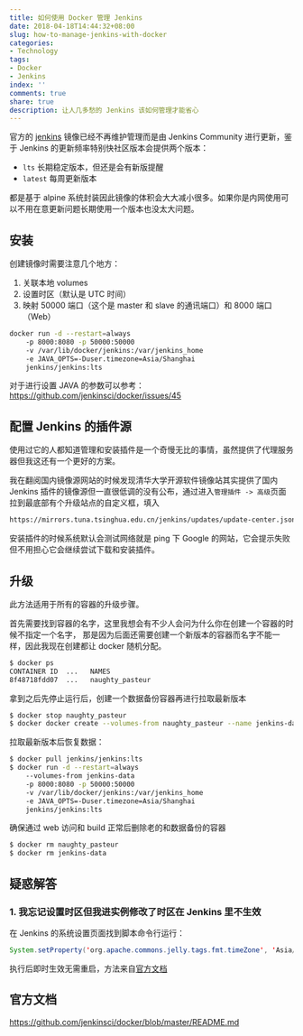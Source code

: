 ```yaml
---
title: 如何使用 Docker 管理 Jenkins
date: 2018-04-18T14:44:32+08:00
slug: how-to-manage-jenkins-with-docker
categories:
- Technology
tags:
- Docker
- Jenkins
index: ''
comments: true
share: true
description: 让人几多愁的 Jenkins 该如何管理才能省心
---
```


官方的 [jenkins](https://hub.docker.com/_/jenkins) 镜像已经不再维护管理而是由 Jenkins Community 进行更新，鉴于 Jenkins 的更新频率特别快社区版本会提供两个版本：

- `lts` 长期稳定版本，但还是会有新版提醒
- `latest` 每周更新版本

都是基于 alpine 系统封装因此镜像的体积会大大减小很多。如果你是内网使用可以不用在意更新问题长期使用一个版本也没太大问题。

## 安装

创建镜像时需要注意几个地方：

1. 关联本地 volumes
1. 设置时区（默认是 UTC 时间）
1. 映射 50000 端口（这个是 master 和 slave 的通讯端口）和 8000 端口（Web）

```bash
docker run -d --restart=always
    -p 8000:8080 -p 50000:50000
    -v /var/lib/docker/jenkins:/var/jenkins_home
    -e JAVA_OPTS=-Duser.timezone=Asia/Shanghai
    jenkins/jenkins:lts
```

对于进行设置 JAVA 的参数可以参考：https://github.com/jenkinsci/docker/issues/45

## 配置 Jenkins 的插件源

使用过它的人都知道管理和安装插件是一个奇慢无比的事情，虽然提供了代理服务器但我这还有一个更好的方案。

我在翻阅国内镜像源网站的时候发现清华大学开源软件镜像站其实提供了国内 Jenkins 插件的镜像源但一直很低调的没有公布，通过进入`管理插件 -> 高级`页面拉到最底部有个升级站点的自定义框，填入

```bash
https://mirrors.tuna.tsinghua.edu.cn/jenkins/updates/update-center.json
```

安装插件的时候系统默认会测试网络就是 ping 下 Google 的网站，它会提示失败但不用担心它会继续尝试下载和安装插件。

## 升级

此方法适用于所有的容器的升级步骤。

首先需要找到容器的名字，这里我想会有不少人会问为什么你在创建一个容器的时候不指定一个名字，
那是因为后面还需要创建一个新版本的容器而名字不能一样，因此我现在创建都让 docker 随机分配。

```bash
$ docker ps
CONTAINER ID  ...   NAMES
8f48718fdd07  ...   naughty_pasteur
```

拿到之后先停止运行后，创建一个数据备份容器再进行拉取最新版本

```bash
$ docker stop naughty_pasteur
$ docker docker create --volumes-from naughty_pasteur --name jenkins-data jenkins/jenkins:lts
```

拉取最新版本后恢复数据：

```bash
$ docker pull jenkins/jenkins:lts
$ docker run -d --restart=always
    --volumes-from jenkins-data
    -p 8000:8080 -p 50000:50000
    -v /var/lib/docker/jenkins:/var/jenkins_home
    -e JAVA_OPTS=-Duser.timezone=Asia/Shanghai
    jenkins/jenkins:lts
```

确保通过 web 访问和 build 正常后删除老的和数据备份的容器

```bash
$ docker rm naughty_pasteur
$ docker rm jenkins-data
```

## 疑惑解答

### 1. 我忘记设置时区但我进实例修改了时区在 Jenkins 里不生效

在 Jenkins 的系统设置页面找到脚本命令行运行：

```java
System.setProperty('org.apache.commons.jelly.tags.fmt.timeZone', 'Asia/Shanghai')
```

执行后即时生效无需重启，方法来自[官方文档](https://wiki.jenkins.io/display/JENKINS/Change+time+zone)

## 官方文档

https://github.com/jenkinsci/docker/blob/master/README.md
